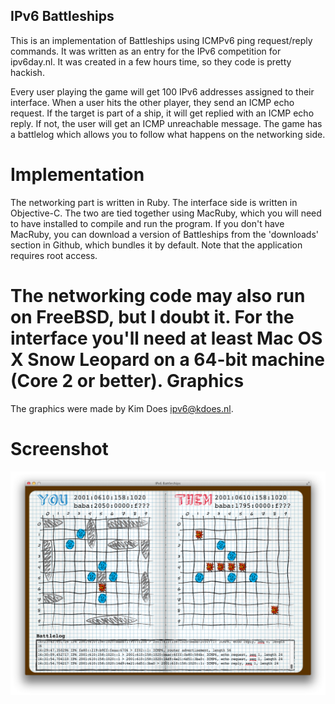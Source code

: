 IPv6 Battleships
----------------

This is an implementation of Battleships using ICMPv6 ping request/reply commands. It was written as an entry for the IPv6 competition for ipv6day.nl. It was created in a few hours time, so they code is pretty hackish.

Every user playing the game will get 100 IPv6 addresses assigned to their interface. When a user hits the other player, they send an ICMP echo request. If the target is part of a ship, it will get replied with an ICMP echo reply. If not, the user will get an ICMP unreachable message. The game has a battlelog which allows you to follow what happens on the networking side.


Implementation
==============

The networking part is written in Ruby. The interface side is written in Objective-C. The two are tied together using MacRuby, which you will need to have installed to compile and run the program. If you don't have MacRuby, you can download a version of Battleships from the 'downloads' section in Github, which bundles it by default. Note that the application requires root access.

The networking code may also run on FreeBSD, but I doubt it. For the interface you'll need at least Mac OS X Snow Leopard on a 64-bit machine (Core 2 or better).
Graphics
========

The graphics were made by Kim Does <ipv6@kdoes.nl>.

Screenshot
==========

<img src="https://github.com/pieter/ipv6-battleships/raw/master/images/img2.png">